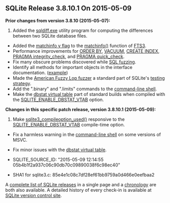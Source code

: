 ## SQLite Release 3\.8\.10\.1 On 2015\-05\-09

**Prior changes from version 3\.8\.10 (2015\-05\-07\):**


1. Added the [sqldiff.exe](../sqldiff.html) utility program for computing the differences between two
 SQLite database files.
- Added the [matchinfo y flag](../fts3.html#matchinfo-y) to the
 [matchinfo()](../fts3.html#matchinfo) function of [FTS3](../fts3.html).
- Performance improvements for [ORDER BY](../lang_select.html#orderby), [VACUUM](../lang_vacuum.html), [CREATE INDEX](../lang_createindex.html),
 [PRAGMA integrity\_check](../pragma.html#pragma_integrity_check), and [PRAGMA quick\_check](../pragma.html#pragma_quick_check).
- Fix many obscure problems discovered while [SQL fuzzing](../testing.html#fuzztesting).
- Identify all methods for important objects in the interface documentation.
 ([example](../c3ref/context.html))
- Made the [American Fuzzy Lop fuzzer](../testing.html#aflfuzz)
 a standard part of SQLite's [testing strategy](../testing.html).
- Add the ".binary" and ".limits" commands to the [command\-line shell](../cli.html).
- Make the [dbstat virtual table](../dbstat.html) part of standard builds when
 compiled with the [SQLITE\_ENABLE\_DBSTAT\_VTAB](../compile.html#enable_dbstat_vtab) option.


**Changes in this specific patch release, version 3\.8\.10\.1 (2015\-05\-09\):**


1. Make [sqlite3\_compileoption\_used()](../c3ref/compileoption_get.html) responsive to the [SQLITE\_ENABLE\_DBSTAT\_VTAB](../compile.html#enable_dbstat_vtab)
 compile\-time option.
- Fix a harmless warning in the [command\-line shell](../cli.html) on some versions of MSVC.
- Fix minor issues with the [dbstat virtual table](../dbstat.html).

- SQLITE\_SOURCE\_ID: "2015\-05\-09 12:14:55 05b4b1f2a937c06c90db70c09890038f6c98ec40"
- SHA1 for sqlite3\.c: 85e4e1c08c7df28ef61bb9759a0d466e0eefbaa2



A [complete list of SQLite releases](../changes.html)
 in a single page and a [chronology](../chronology.html) are both also available.
 A detailed history of every
 check\-in is available at
 [SQLite version control site](https://www.sqlite.org/src/timeline).




